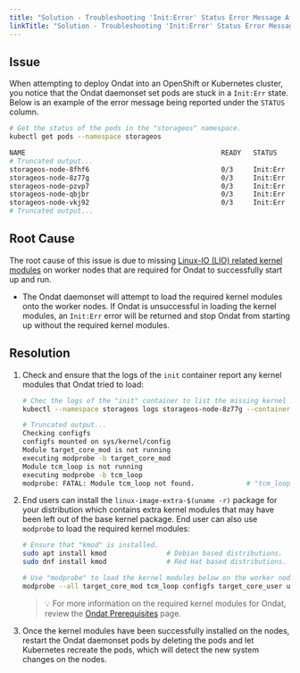 ```yaml
---
title: "Solution - Troubleshooting 'Init:Error' Status Error Message After Deploying Ondat"
linkTitle: "Solution - Troubleshooting 'Init:Error' Status Error Message After Deploying Ondat"
---
```


## Issue

When attempting to deploy Ondat into an OpenShift or Kubernetes cluster, you notice that the Ondat daemonset set pods are stuck in a `Init:Err` state. Below is an example of the error message being reported under the `STATUS` column.

```bash
# Get the status of the pods in the "storageos" namespace.
kubectl get pods --namespace storageos

NAME                                                 READY   STATUS    RESTARTS   AGE
# Truncated output...
storageos-node-8fhf6                                 0/3     Init:Err  0          6s
storageos-node-8z77g                                 0/3     Init:Err  0          6s
storageos-node-pzvp7                                 0/3     Init:Err  0          6s
storageos-node-qbjbr                                 0/3     Init:Err  0          6s
storageos-node-vkj92                                 0/3     Init:Err  0          6s
# Truncated output...
```

## Root Cause

The root cause of this issue is due to missing [Linux-IO (LIO) related kernel modules](https://en.wikipedia.org/wiki/LIO_%28SCSI_target%29) on worker nodes that are required for Ondat to successfully start up and run.

- The Ondat daemonset will attempt to load the required kernel modules onto the worker nodes. If Ondat is unsuccessful in loading the kernel modules, an `Init:Err` error will be returned and stop Ondat from starting up without the required kernel modules.

## Resolution

1. Check and ensure that the logs of the `init` container report any kernel modules that Ondat tried to load:

    ```bash
    # Chec the logs of the "init" container to list the missing kernel modules required for Ondat to run.
    kubectl --namespace storageos logs storageos-node-8z77g --container init

    # Truncated output...
    Checking configfs
    configfs mounted on sys/kernel/config
    Module target_core_mod is not running
    executing modprobe -b target_core_mod
    Module tcm_loop is not running
    executing modprobe -b tcm_loop
    modprobe: FATAL: Module tcm_loop not found.             # "tcm_loop" kernel module is missing.
    ```

1. End users can install the `linux-image-extra-$(uname -r)` package for your distribution which contains extra kernel modules that may have been left out of the base kernel package. End user can also use `modprobe` to load the required kernel modules:

    ```bash
    # Ensure that "kmod" is installed.
    sudo apt install kmod               # Debian based distributions.
    sudo dnf install kmod               # Red Hat based distributions.

    # Use "modprobe" to load the kernel modules below on the worker nodes were Ondat will run.
    modprobe --all target_core_mod tcm_loop configfs target_core_user uio
    ```

    > 💡 For more information on the required kernel modules for Ondat, review the  [Ondat Prerequisites](https://github.com/ondat/documentation/blob/kb-ondat-init-error-after-deployment/docs/prerequisites/systemconfiguration)  page.

1. Once the kernel modules have been successfully installed on the nodes, restart the Ondat daemonset pods by deleting the pods and let Kubernetes recreate the pods, which will detect the new system changes on the nodes.
